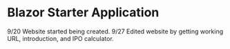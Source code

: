 # Blazor Starter Application

9/20 Website started being created.
9/27 Edited website by getting working URL, introduction, and IPO calculator.
